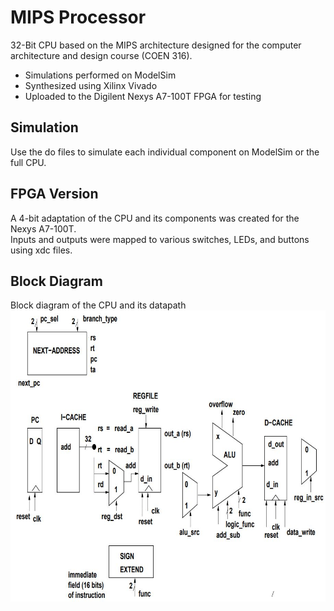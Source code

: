 # MIPS Processor
32-Bit CPU based on the MIPS architecture designed for the computer architecture and design course (COEN 316).
- Simulations performed on ModelSim
- Synthesized using Xilinx Vivado
- Uploaded to the Digilent Nexys A7-100T FPGA for testing

## Simulation
Use the do files to simulate each individual component on ModelSim or the full CPU.

## FPGA Version
A 4-bit adaptation of the CPU and its components was created for the Nexys A7-100T.  
Inputs and outputs were mapped to various switches, LEDs, and buttons using xdc files.

## Block Diagram
Block diagram of the CPU and its datapath  
![alt text](https://github.com/Bilal-yat/MIPSProcessor/blob/main/Block_Diagram.JPG)
